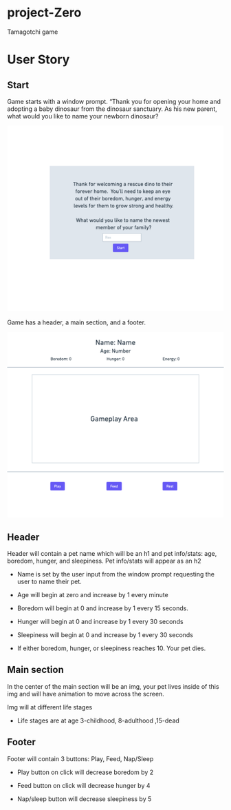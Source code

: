 # project-Zero
Tamagotchi game

# User Story

## Start 

Game starts with a window prompt. “Thank you for opening your home and adopting a baby dinosaur from the dinosaur sanctuary.  As his new parent, what would you like to name your newborn dinosaur?

<img src="resources/start-modal.png">

Game has a header, a main section, and a footer.

<img src="resources/gameplay.png">

## Header

Header will contain a pet name which will be an h1 and pet info/stats: age, boredom, hunger, and sleepiness. Pet info/stats will appear as an h2

* Name is set by the user input from the window prompt requesting the user to name their pet.

* Age will begin at zero and increase by 1 every minute

* Boredom will begin at 0 and increase by 1 every 15 seconds.

* Hunger will begin at 0 and increase by 1 every 30 seconds

* Sleepiness will begin at 0 and increase by 1 every 30 seconds

* If either boredom, hunger, or sleepiness reaches 10. Your pet dies.

## Main section

In the center of the main section will be an img, your pet lives inside of this img and will have animation to move across the screen.

Img will at different life stages

* Life stages are at age 3-childhood, 8-adulthood ,15-dead

## Footer

Footer will contain 3 buttons: Play, Feed, Nap/Sleep

* Play button on click will decrease boredom by 2

* Feed button on click will decrease hunger by 4

* Nap/sleep button will decrease sleepiness by 5

